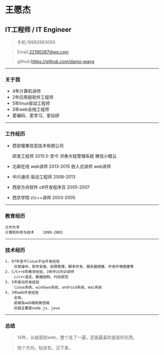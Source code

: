 # 王愿杰
## IT工程师 / IT Engineer

> 手机:18992883093

> Email:22190267@qq.com

> github:https://github.com/damo-wang

***
### 关于我
* 4年计算机讲师
* 2年应用层软件工程师
* 5年linux驱动工程师
* 3年web全栈工程师
* 爱编码、爱学习、爱钻研
***
### 工作经历

* 西安檬果信息技术有限公司

    研发工程师 2015.5-至今 
    洪泰大程管理系统
    微信小橙云

* 北邮在线
    web讲师   2013-2015
    嵌入式讲师
    web讲师

* 中兴通讯
    驱动工程师 2008-2013

* 西安方舟软件
    c#开发程序员 2005-2007

* 西京学院
    c\c++讲师 2003-2005

***
### 教育经历
    兰州大学
    计算机科学与技术    1999-2003
***
### 技术经历
    1. 07年至今linux平台开发经验
        日常操作、软件安装、权限管理、脚本开发、服务器搭建、开发环境搭建等
    2. C/C++4年教学经验、3年中兴内训讲师
        c/c++语言、数据结构、代码规范
    3. 5年驱动开发经验
        linux系统、windows系统、android系统、mac系统
    4. 3年web开发经验
        全栈，
        前端有web端和微信端
        后端主要是node.js、java
***
### 总结

> 14年，从底层到web，整个走了一遍，还是最喜欢底层的东西。

> 找个方向，钻进去，沉下来。
